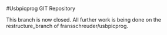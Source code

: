 #Usbpicprog GIT Repository

This branch is now closed. All further work is being done on the restructure_branch of fransschreuder/usbpicprog.

